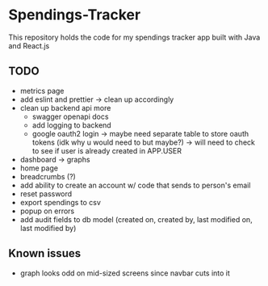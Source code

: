 # Spendings-Tracker
This repository holds the code for my spendings tracker app built with Java and React.js

## TODO
- metrics page
- add eslint and prettier -> clean up accordingly
- clean up backend api more
    - swagger openapi docs
    - add logging to backend
    - google oauth2 login -> maybe need separate table to store oauth tokens (idk why u would need to but maybe?) -> will need to check to see if user is already created in APP.USER
- dashboard -> graphs
- home page
- breadcrumbs (?)
- add ability to create an account w/ code that sends to person's email
- reset password
- export spendings to csv
- popup on errors
- add audit fields to db model (created on, created by, last modified on, last modified by)

## Known issues
- graph looks odd on mid-sized screens since navbar cuts into it
